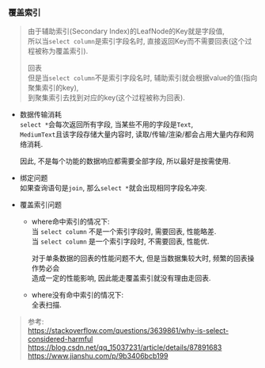 ### 覆盖索引    
> 由于辅助索引(Secondary Index)的LeafNode的Key就是字段值,    
> 所以当`select column`是索引字段名时, 直接返回Key而不需要回表(这个过程被称为覆盖索引).
>    
> 回表    
> 但是当`select column`不是索引字段名时, 辅助索引就会根据value的值(指向聚集索引的key),   
> 到聚集索引去找到对应的key(这个过程被称为回表).

- 数据传输消耗      
  `select *`会每次返回所有字段, 当某些不用的字段是`Text`,    
  `MediumText`且该字段存储大量内容时, 读取/传输/渲染/都会占用大量内存和网络消耗.   
  
  因此, 不是每个功能的数据响应都需要全部字段, 所以最好是按需使用.   

- 绑定问题  
  如果查询语句是`join`, 那么`select *`就会出现相同字段名冲突.

- 覆盖索引问题   
  - where命中索引的情况下:   
    当 `select column` 不是一个索引字段时, 需要回表, 性能略差.   
    当 `select column` 是一个索引字段时, 不需要回表, 性能优.   
    
    对于单条数据的回表的性能问题不大, 但是当数据集较大时, 频繁的回表操作势必会   
    造成一定的性能影响, 因此能走覆盖索引就没有理由走回表.   

  - where没有命中索引的情况下:  
    全表扫描.


> 参考:   
> https://stackoverflow.com/questions/3639861/why-is-select-considered-harmful   
> https://blog.csdn.net/qq_15037231/article/details/87891683   
> https://www.jianshu.com/p/9b3406bcb199   
        

